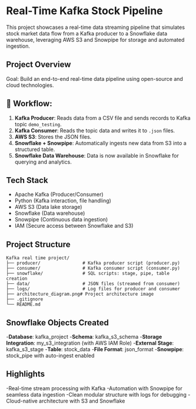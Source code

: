 # Real-Time Kafka Stock Pipeline 

This project showcases a real-time data streaming pipeline that simulates stock market data flow from a Kafka producer to a Snowflake data warehouse, leveraging AWS S3 and Snowpipe for storage and automated ingestion.

## Project Overview

Goal: Build an end-to-end real-time data pipeline using open-source and cloud technologies.

## 🔁 Workflow:

1. **Kafka Producer**: Reads data from a CSV file and sends records to Kafka topic `demo_testing`.  
2. **Kafka Consumer**: Reads the topic data and writes it to `.json` files.  
3. **AWS S3**: Stores the JSON files.  
4. **Snowflake + Snowpipe**: Automatically ingests new data from S3 into a structured table.  
5. **Snowflake Data Warehouse**: Data is now available in Snowflake for querying and analytics.


## Tech Stack

- Apache Kafka (Producer/Consumer)
- Python (Kafka interaction, file handling)
- AWS S3 (Data lake storage)
- Snowflake (Data warehouse)
- Snowpipe (Continuous data ingestion)
- IAM (Secure access between Snowflake and S3)

## Project   Structure

```text
Kafka real time project/
├── producer/                # Kafka producer script (producer.py)
├── consumer/                # Kafka consumer script (consumer.py)
├── snowflake/               # SQL scripts: stage, pipe, table creation
├── data/                    # JSON files (streamed from consumer)
├── logs/                    # Log files for producer and consumer
├── architecture_diagram.png# Project architecture image
├── .gitignore
└── README.md
```



## Snowflake Objects Created

-**Database**: kafka_project
-**Schema**: kafka_s3_schema
-**Storage Integration**: my_s3_integration (with AWS IAM Role)
-**External Stage**: kafka_s3_stage
-**Table**: stock_data
-**File Format**: json_format
-**Snowpipe**: stock_pipe with auto-ingest enabled

## Highlights

-Real-time stream processing with Kafka
-Automation with Snowpipe for seamless data ingestion
-Clean modular structure with logs for debugging
-Cloud-native architecture with S3 and Snowflake




